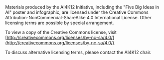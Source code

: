 Materials produced by the AI4K12 Initiative, including the "Five Big Ideas in AI" poster and infographic, are licensed under the Creative Commons Attribution-NonCommercial-ShareAlike 4.0 International License. Other licensing terms are possible by special arrangement.

To view a copy of the Creative Commons license, visit [http://creativecommons.org/licenses/by-nc-sa/4.0/](http://creativecommons.org/licenses/by-nc-sa/4.0/).

To discuss alternative licensing terms, please contact the AI4K12 chair.